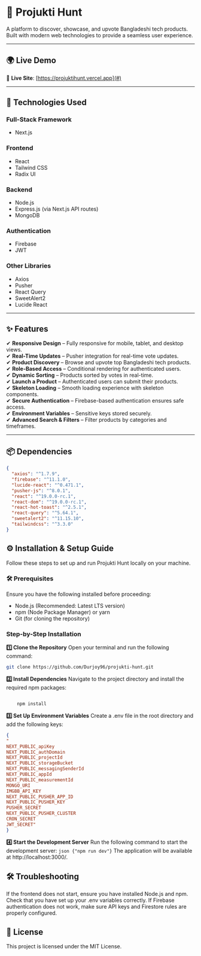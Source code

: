 # 🏹 Projukti Hunt

A platform to discover, showcase, and upvote Bangladeshi tech products. Built with modern web technologies to provide a seamless user experience.

---

## 🌍 Live Demo

🔗 **Live Site**: [https://projuktihunt.vercel.app](#)

---

## 🚀 Technologies Used

### **Full-Stack Framework**

- Next.js

### **Frontend**

- React
- Tailwind CSS
- Radix UI

### **Backend**

- Node.js
- Express.js (via Next.js API routes)
- MongoDB

### **Authentication**

- Firebase
- JWT

### **Other Libraries**

- Axios
- Pusher
- React Query
- SweetAlert2
- Lucide React

---

## ✨ Features

✔ **Responsive Design** – Fully responsive for mobile, tablet, and desktop views.  
✔ **Real-Time Updates** – Pusher integration for real-time vote updates.  
✔ **Product Discovery** – Browse and upvote top Bangladeshi tech products.  
✔ **Role-Based Access** – Conditional rendering for authenticated users.  
✔ **Dynamic Sorting** – Products sorted by votes in real-time.  
✔ **Launch a Product** – Authenticated users can submit their products.  
✔ **Skeleton Loading** – Smooth loading experience with skeleton components.  
✔ **Secure Authentication** – Firebase-based authentication ensures safe access.  
✔ **Environment Variables** – Sensitive keys stored securely.  
✔ **Advanced Search & Filters** – Filter products by categories and timeframes.

---

## 📦 Dependencies

```json
{
  "axios": "^1.7.9",
  "firebase": "^11.1.0",
  "lucide-react": "^0.471.1",
  "pusher-js": "^8.0.1",
  "react": "^19.0.0-rc.1",
  "react-dom": "^19.0.0-rc.1",
  "react-hot-toast": "^2.5.1",
  "react-query": "^5.64.1",
  "sweetalert2": "^11.15.10",
  "tailwindcss": "^3.3.0"
}
```

## ⚙️ Installation & Setup Guide

Follow these steps to set up and run Projukti Hunt locally on your machine.

### 🛠️ Prerequisites

Ensure you have the following installed before proceeding:

- Node.js (Recommended: Latest LTS version)
- npm (Node Package Manager) or yarn
- Git (for cloning the repository)

### Step-by-Step Installation

**1️⃣ Clone the Repository**
Open your terminal and run the following command:

```sh
git clone https://github.com/Durjoy96/projukti-hunt.git
```

**2️⃣ Install Dependencies**
Navigate to the project directory and install the required npm packages:

```sh

    npm install

```

**3️⃣ Set Up Environment Variables**
Create a .env file in the root directory and add the following keys:

```json
{
"
NEXT_PUBLIC_apiKey
NEXT_PUBLIC_authDomain
NEXT_PUBLIC_projectId
NEXT_PUBLIC_storageBucket
NEXT_PUBLIC_messagingSenderId
NEXT_PUBLIC_appId
NEXT_PUBLIC_measurementId
MONGO_URI
IMGBB_API_KEY
NEXT_PUBLIC_PUSHER_APP_ID
NEXT_PUBLIC_PUSHER_KEY
PUSHER_SECRET
NEXT_PUBLIC_PUSHER_CLUSTER
CRON_SECRET
JWT_SECRET"
}

```

**4️⃣ Start the Development Server**
Run the following command to start the development server:
`json {"npm run dev"}`
The application will be available at http://localhost:3000/.

## 🛠️ Troubleshooting

If the frontend does not start, ensure you have installed Node.js and npm.
Check that you have set up your .env variables correctly.
If Firebase authentication does not work, make sure API keys and Firestore rules are properly configured.

## 📜 License

This project is licensed under the MIT License.
